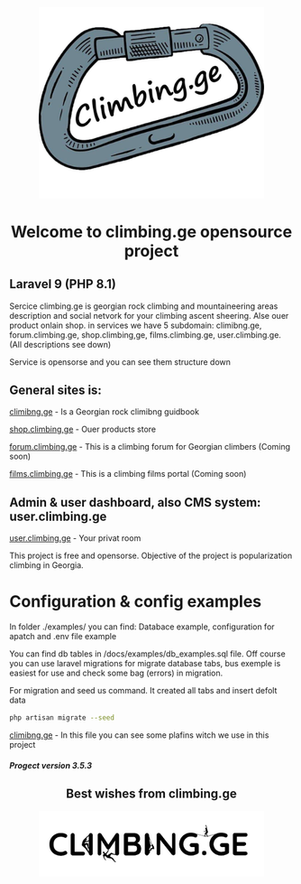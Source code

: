 <p align="center"><img src="/public/images/site_img/site_logo/climibng,ge(becground).jpg" width="400"></p>
<h1 align="center">Welcome to climbing.ge opensource project</h1>

<h2>Laravel 9 (PHP 8.1)</h2>

<p>Sercice climbing.ge is georgian rock climbing and mountaineering areas description and social netvork for your climbing ascent sheering. Alse ouer product onlain shop. in services we have 5 subdomain: climibng.ge, forum.climbing.ge, shop.climbing,ge, films.climbing.ge, user.climbing.ge. (All descriptions see down)</p>

<p>Service is opensorse and you can see them structure down</p>

<h2>General sites is:</h2>

[climibng.ge](/docs/GUIDBOOK.md) - Is a Georgian rock climibng guidbook

[shop.climbing,ge](/docs/SHOP.md) - Ouer products store

[forum.climbing.ge](/docs/FORUM.md) - This is a climbing forum for Georgian climbers (Coming soon)

[films.climbing.ge](/docs/FILMS.md) - This is a climbing films portal (Coming soon)


<h2>Admin & user dashboard, also CMS system: user.climbing.ge</h2>

[user.climbing.ge](/docs/USER_PAGE.md) - Your privat room

<p>This project is free and opensorse. Objective of the project is popularization climbing in Georgia.</p>

<h1>Configuration & config examples</h1>

<p>In folder ./examples/ you can find: Databace example, configuration for apatch and .env file example</p>

<p>You can find db tables in /docs/examples/db_examples.sql file. Off course you can use laravel migrations for migrate database tabs, bus exemple is easiest for use and check some bag (errors) in migration.</p>

<p>For migration and seed us command. It created all tabs and insert defolt data</p>

```bash
php artisan migrate --seed 
```

[climibng.ge](/docs/PLAGINS.md) - In this file you can see some plafins witch we use in this project

<!-- Ctrl+Shift+V - for demo test  -->

<h5>Progect version 3.5.3</h5>
<h2 align="center">Best wishes from climbing.ge</h2>
<p align="center"><img src="/public/images/site_img/site_logo/header logo(bacground).png" width="400"></p>